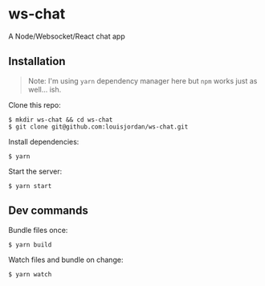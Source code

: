 # ws-chat

A Node/Websocket/React chat app

## Installation
> Note: I'm using `yarn` dependency manager here but `npm` works just as well... ish.

Clone this repo:

```
$ mkdir ws-chat && cd ws-chat
$ git clone git@github.com:louisjordan/ws-chat.git
```

Install dependencies:

```
$ yarn
```

Start the server:

```
$ yarn start
```

## Dev commands

Bundle files once:

```
$ yarn build
```

Watch files and bundle on change:

```
$ yarn watch
```
